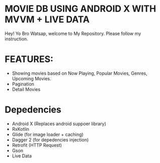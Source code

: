 # MOVIE DB USING ANDROID X WITH MVVM + LIVE DATA

Hey! Yo Bro Watsap, welcome to My Repository. Please follow my instruction.

# FEATURES:
  - Showing movies based on Now Playing, Popular Movies, Genres, Upcoming Movies.
  - Pagination 
  - Detail Movies
  
# Depedencies
  - Android X (Replaces android suppoer library)
  - RxKotlin
  - Glide (for image loader + caching)
  - Dagger 2 (for depedencies injection)
  - Retrofit (HTTP Request)
  - Gson
  - Live Data
  
